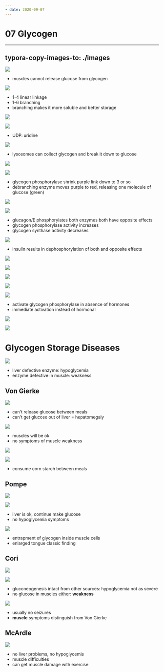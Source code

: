 ```yaml
---
- date: 2020-09-07
---
```


# 07 Glycogen
---

## typora-copy-images-to: ./images

![](https://photos.thisispiggy.com/file/wikiFiles/335421C5-ADC0-40B1-AD3E-53EE46E7BB46.jpg)

- muscles cannot release glucose from glycogen

![](https://photos.thisispiggy.com/file/wikiFiles/21F7904F-6760-4B46-AE06-75D981EF0FB6.jpg)

- 1-4 linear linkage
- 1-6 branching
- branching makes it more soluble and better storage

![](https://photos.thisispiggy.com/file/wikiFiles/349B5EE0-C4CF-4A60-8D7E-DFF3210129F8.jpg)

![](https://photos.thisispiggy.com/file/wikiFiles/78B627E6-F5AC-4176-81A4-5B3D3C27F06D.jpg)

- UDP: uridine

![](https://photos.thisispiggy.com/file/wikiFiles/87D1C4BE-1FBD-426C-8727-D6D8235F839B.jpg)

- lysosomes can collect glycogen and break it down to glucose

![](https://photos.thisispiggy.com/file/wikiFiles/6B48805D-84F7-45D3-BE96-59A72A86C0D3.jpg)

![](https://photos.thisispiggy.com/file/wikiFiles/7767CA9A-AA7A-4BF4-AB68-B7D426D3FD73.jpg)

- glycogen phosphorylase shrink purple link down to 3 or so
- debranching enzyme moves purple to red, releasing one molecule of glucose (green)

![](https://photos.thisispiggy.com/file/wikiFiles/955E285E-3A4A-405A-81BA-7CB4D25771ED.jpg)

![](https://photos.thisispiggy.com/file/wikiFiles/879765D4-751C-4F4E-ADED-2FB3F3F0FED7.jpg)

- glucagon/E phosphorylates both enzymes both have opposite effects
- glycogen phosphorylase activity increases
- glycogen synthase activity decreases

![](https://photos.thisispiggy.com/file/wikiFiles/EB47750B-21DF-4949-8DC5-B06B8E73B16A.jpg)

- insulin results in dephosphorylation of both and opposite effects

![](https://photos.thisispiggy.com/file/wikiFiles/2C1D9007-E086-42F3-A22D-FC92BD97E945.jpg)

![](https://photos.thisispiggy.com/file/wikiFiles/04A791BA-4A49-4B47-A368-E3DB2316EC87.jpg)

![](https://photos.thisispiggy.com/file/wikiFiles/1C364FD6-F6ED-4FF0-BD5D-D5D8869199A8.jpg)

![](https://photos.thisispiggy.com/file/wikiFiles/E90AE91B-191B-4E81-B2CE-1F02F8C2B762.jpg)

![](https://photos.thisispiggy.com/file/wikiFiles/2D408538-A47A-44EC-8F7C-369CEDA285A3.jpg)

- activate glycogen phosphorylase in absence of hormones
- immediate activation instead of hormonal

![](https://photos.thisispiggy.com/file/wikiFiles/5C64854D-2B6C-4AA6-838C-7BD02645ACB4.jpg)

![](https://photos.thisispiggy.com/file/wikiFiles/98A874D5-FA51-4F6F-8CED-F33C24F29970.jpg)

# Glycogen Storage Diseases

![](https://photos.thisispiggy.com/file/wikiFiles/A3DD0BA9-366C-4431-A1F3-76523DC31D2E.jpg)

- liver defective enzyme: hypoglycemia
- enzyme defective in muscle: weakness

## Von Gierke

![](https://photos.thisispiggy.com/file/wikiFiles/0EA68298-ED04-4831-806B-75261E490B0F.jpg)

- can't release glucose between meals
- can't get glucose out of liver = hepatomegaly

![](https://photos.thisispiggy.com/file/wikiFiles/D4824D28-5B6C-408B-8005-43DC466D632A.jpg)

- muscles will be ok
- no symptoms of muscle weakness

![](https://photos.thisispiggy.com/file/wikiFiles/07177D7D-9791-4E3C-9122-A44CA9E348D1.jpg)

![](https://photos.thisispiggy.com/file/wikiFiles/677B3BAA-1457-4A0E-94B0-91DD9C736FDD.jpg)

- consume corn starch between meals

## Pompe

![](https://photos.thisispiggy.com/file/wikiFiles/9805E919-3583-41D1-82F9-A731DE0A53AB.jpg)

![](https://photos.thisispiggy.com/file/wikiFiles/E2E862FA-D74A-40E0-9396-00CB03D41250.jpg)

- liver is ok, continue make glucose
- no hypoglycemia symptoms

![](https://photos.thisispiggy.com/file/wikiFiles/98949B83-AFD0-4BC4-9F5B-E082BD02EF13.jpg)

- entrapment of glycogen inside muscle cells
- enlarged tongue classic finding

## Cori

![](https://photos.thisispiggy.com/file/wikiFiles/3C8384E4-276C-4048-A6DD-4CC11E07F0FE.jpg)

![](https://photos.thisispiggy.com/file/wikiFiles/24353400-09E3-46BC-A441-B9CF5C45A411.jpg)

- gluconeogenesis intact from other sources: hypoglycemia not as severe
- no glucose in muscles either: **weakness**

![](https://photos.thisispiggy.com/file/wikiFiles/5F95A878-1E57-46B5-BCEE-D984D8E1DBFF.jpg)

- usually no seizures
- **muscle** symptoms distinguish from Von Gierke

## McArdle

![](https://photos.thisispiggy.com/file/wikiFiles/99C3F9B3-6519-46B8-B5F9-3786C23C0968.jpg)

- no liver problems, no hypoglycemis
- muscle difficulties
- can get muscle damage with exercise
